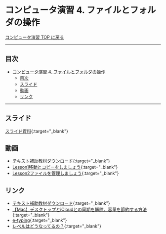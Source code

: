 # コンピュータ演習 4. ファイルとフォルダの操作

[コンピュータ演習 TOP に戻る](./index.md)

---

## 目次

- [コンピュータ演習 4. ファイルとフォルダの操作](#コンピュータ演習-4-ファイルとフォルダの操作)
  - [目次](#目次)
  - [スライド](#スライド)
  - [動画](#動画)
  - [リンク](#リンク)


---

## スライド

[スライド資料](./cp_04slide.pdf){:target="_blank"}

## 動画
- [テキスト補助教材ダウンロード](https://www.youtube.com/watch?v=4OK8d9HC_ww){:target="_blank"}
- [Lesson1移動とコピーをしましょう](https://www.youtube.com/watch?v=COy2mXSe4oQ){:target="_blank"}
- [Lesson2ファイルを管理しましょう](https://www.youtube.com/watch?v=h2Nua2Q2Cng){:target="_blank"}

## リンク
- [テキスト補助教材ダウンロード](http://noa-prolab.co.jp/download/){:target="_blank"}
- [【Mac】デスクトップとiCloudとの同期を解除、容量を節約する方法](https://info-pocket.com/%E3%80%90mac%E3%80%91%E3%83%87%E3%82%B9%E3%82%AF%E3%83%88%E3%83%83%E3%83%97%E3%81%A8icloud%E3%81%A8%E3%81%AE%E5%90%8C%E6%9C%9F%E3%82%92%E8%A7%A3%E9%99%A4%E3%80%81%E5%AE%B9%E9%87%8F%E3%82%92%E7%AF%80/){:target="_blank"}
- [e-typing](https://www.e-typing.ne.jp/){:target="_blank"}
- [レベルはどうなってるの？](https://www.e-typing.ne.jp/help/015.asp){:target="_blank"}


